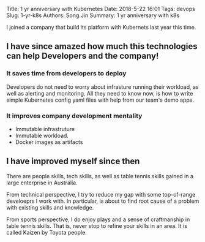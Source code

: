 Title: 1 yr anniversary with Kubernetes
Date: 2018-5-22 16:01
Tags: devops
Slug: 1-yr-k8s
Authors: Song.Jin
Summary: 1 yr anniversary with k8s

I joined a company that build its platform with Kubernets last year this time.


## I have since amazed how much this technologies can help Developers and the company!


### It saves time from developers to deploy

Developers do not need to worry about infrasture running their workload, as well
as alerting and monitoring. All they need to know now, is how to write simple
Kubernetes config yaml files with help from our team's demo apps.


### It improves company development mentality

- Immutable infrastruture
- Immutable workload.
- Docker images as artifacts

## I have improved myself since then

There are people skills, tech skills, as well as table tennis skills gained in
 a large enterprise in Australia.

From technical perspective, I try to reduce my gap with some top-of-range
develoeprs I work with. In particular, is about to find root cause of a problem
with existing skills and knowledge.

From sports perspective, I do enjoy plays and a sense of craftmanship in
table tennis skills. That is, never stop to refine your skills in an area.
It is called Kaizen by Toyota people.